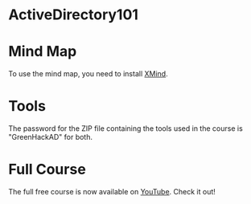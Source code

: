 # ActiveDirectory101

# Mind Map
To use the mind map, you need to install [XMind](https://xmind.app/download/).  

# Tools
The password for the ZIP file containing the tools used in the course is "GreenHackAD" for both.

# Full Course
The full free course is now available on [YouTube](https://www.youtube.com/). Check it out!
